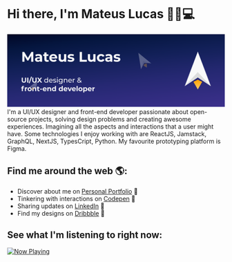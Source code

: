 # Hi there, I'm Mateus Lucas 👋🚀💻

<img src="https://raw.githubusercontent.com/MateuxLucax/MateuxLucax/master/cover.png" alt="banner that says Mateus Lucas - UI/UX designer and front-end developer">
I'm a UI/UX designer and front-end developer passionate about open-source projects, solving design problems and creating awesome experiences. Imagining all the aspects and interactions that a user might have. Some technologies I enjoy working with are ReactJS, Jamstack, GraphQL, NextJS, TypesCript, Python. My favourite prototyping platform is Figma.

## Find me around the web 🌎:
- Discover about me on <a href="https://mateux.dev">Personal Portfolio</a> 🚀
- Tinkering with interactions on <a href="https://codepen.io/MateuxLucax"> Codepen</a> 🏓
- Sharing updates on <a href="https://www.linkedin.com/in/mateusbrandt/">LinkedIn</a> 💼
- Find my designs on <a href="https://dribbble.com/MateuxLucax">Dribbble</a> 🎨

<!--
## Some facts 🤖:
- 🔭 I’m currently working on TypeScript
- 🌱 I’m currently learning NextJS
- 👯 I’m looking to collaborate on NextJS projects
- 🤔 I’m looking for help with TypeORM
- 💬 Ask me about CSS
- ⚡ Fun fact: I hate PHP 
-->

## See what I'm listening to right now:
<a href="https://now-playing.mateux.dev/now-playing?open" target="_blank" rel="noopener">
    <img src="https://now-playing.mateux.dev/now-playing" width="256" height="64" alt="Now Playing">
</a>
